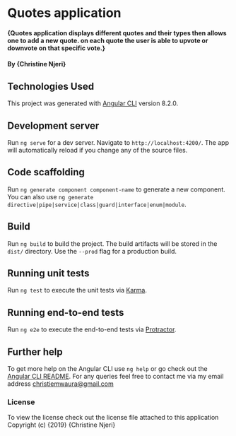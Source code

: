 # Quotes application
#### {Quotes application displays different quotes and their types then allows one to add a new quote. on each quote the user is able to upvote or downvote on that specific vote.}

#### By {Christine Njeri}

## Technologies Used
This project was generated with [Angular CLI](https://github.com/angular/angular-cli) version 8.2.0.



## Development server

Run `ng serve` for a dev server. Navigate to `http://localhost:4200/`. The app will automatically reload if you change any of the source files.

## Code scaffolding

Run `ng generate component component-name` to generate a new component. You can also use `ng generate directive|pipe|service|class|guard|interface|enum|module`.

## Build
Run `ng build` to build the project. The build artifacts will be stored in the `dist/` directory. Use the `--prod` flag for a production build.

## Running unit tests

Run `ng test` to execute the unit tests via [Karma](https://karma-runner.github.io).

## Running end-to-end tests

Run `ng e2e` to execute the end-to-end tests via [Protractor](http://www.protractortest.org/).

## Further help

To get more help on the Angular CLI use `ng help` or go check out the [Angular CLI README](https://github.com/angular/angular-cli/blob/master/README.md).
For any queries feel free to contact me via my email address christiemwaura@gmail.com

### License
To view the license check out the license file attached to this application
Copyright (c) {2019} {Christine Njeri}
